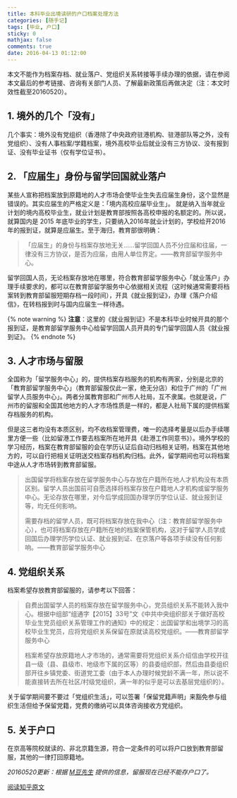 ```yaml
---
title: 本科毕业出境读研的户口档案处理方法
categories: [随手记]
tags: [毕业, 户口]
sticky: 0
mathjax: false
comments: true
date: 2016-04-13 01:12:00
---
```


本文不能作为档案存档、就业落户、党组织关系转接等手续办理的依据，请在参阅本文最后的参考链接、咨询有关部门人员、了解最新政策后再做决定（注：本文时效性截至20160520）。<!-- more -->

## 1. 境外的几个「没有」

几个事实：境外没有党组织（香港除了中央政府驻港机构、驻港部队等之外，没有党组织）、没有人事档案/学籍档案，境外高校毕业后就业没有三方协议、没有报到证、没有毕业证书（仅有学位证书）。

## 2. 「应届生」身份与留学回国就业落户

某些人宣称把档案放到原籍地的人才市场会使毕业生失去应届生身份，这个显然是错误的。其实应届生的严格定义是：「境内高校应届毕业生」。 就是纳入当年就业计划的境内高校毕业生，就业计划是教育部按照各高校申报的名额定的。所以说，就算国内是 2015 年底毕业的学生，只要纳入2016年就业计划的，学校给开2016年的报到证，就算是应届生。至于海归，教育部很明确：

>「应届生」的身份与档案存放地无关……留学回国人员不分应届和往届，一律没有三方协议，是否为应届，由用人单位界定。——教育部留学服务中心。

留学回国人员，无论档案存放地在哪里，符合教育部留学服务中心「就业落户」办理手续要求的，都可以在教育部留学服务中心依据相关流程（这时候通常需要将档案转到教育部留服短期存档一段时间），开具《就业报到证》，办理《落户介绍信》，在转档报到时与国内应届生一样待遇。

{% note warning %}
**注意**：这里的《就业报到证》不是本科毕业时候开具的那个报到证，是教育部留学服务中心给留学回国人员开具的专门留学回国人员《就业报到证》。
{% endnote %}

## 3. 人才市场与留服

全国称为「留学服务中心」的，提供档案存档服务的机构有两家，分别是北京的「教育部留学服务中心」（教育部留服仅此一家，绝无分店）和位于广州的「广州留学人员服务中心」。两者分属教育部和广州市人社局，互不隶属。也就是说，广州市的留服和全国其他地方的人才市场性质是一样的，都是人社局下属的提供档案存档服务的机构。

但是这三者均没有本质区别，均不收档案管理费，唯一的选择考量是以后办手续哪里方便一些（比如留港工作要去档案所在地开具《赴港工作同意书》）。境外学校的学习经历，档案在教育部留服的会在学历认证后自动归档相关证明，档案在其他地方的，可以自行把相关证明送交档案存档机构归档。此外，留学期间也可以将档案中途从人才市场转到教育部留服。

> 出国留学将档案存放在留学服务中心与存放在户籍所在地人才机构没有本质区别。留学人员出国前可自愿选择将档案存放在户籍地人才机构或留学服务中心。无论存放在哪里，对今后学成回国办理学历学位认证、就业报到证等，均无任何影响。
> 
> 需要存档的留学人员，既可将档案存放在我中心（注：教育部留学服务中心），也可将档案存放在户籍所在地的档案保管机构，这对于留学人员学成回国后办理学历学位认证、就业报到证、在京落户等各项手续没有任何影响。——教育部留学服务中心

## 4. 党组织关系

档案希望存放教育部留服的，请参考以下回答：

> 自费出国留学人员的档案存放在留学服务中心，党员组织关系不能转入我中心。根据中组部“组通字【2015】33号”文《中共中央组织部关于做好高校毕业生党员组织关系管理工作的通知》中的规定：出国留学和出境学习的高校毕业生党员，应将党组织关系保留在原就读高校党组织。——教育部留学服务中心
> 
> 档案希望存放原籍地人才市场的，通常需要将党组织关系介绍信由学校开往县一级（县、县级市、地级市下属的区等）的县委组织部，然后由县委组织部开往乡镇党委、街道党工委（由于本人办理时候党龄不满一年，所以说不能直接转去所在社区/村级党组织，满一年的似乎是可以去基层党组织的）。

关于留学期间要不要过「党组织生活」，可以签署「保留党籍声明」来豁免参与组织生活但给予保留党籍，党费的缴纳可以具体咨询接收方党组织。

## 5. 关于户口

在京高等院校就读的、非北京籍生源，符合一定条件的可以将户口放到教育部留服，其他的一律打回原籍地。

*20160520更新：根据 [M豆先生](https://www.zhihu.com/people/ma-chao-10-61) 提供的信息，留服现在已经不能存户口了。*

[阅读知乎原文](https://www.zhihu.com/question/31133427/answer/95017252)
